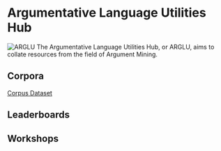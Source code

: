 # Argumentative Language Utilities Hub
![ARGLU](https://drive.google.com/drive/folders/1gJ32vrUMg2DlY06NxeqqCS9uv0v2XOEe)
The Argumentative Language Utilities Hub, or ARGLU, aims to collate resources from the field of Argument Mining. 




## Corpora
[Corpus Dataset](https://docs.google.com/spreadsheets/d/1Wr7GalgRuXq_9JeVqqHRUY4BbUXbh3csB-BHozUm9YU/edit?usp=drive_link)


## Leaderboards

## Workshops
